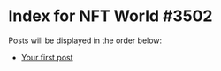 # Index for NFT World #3502
Posts will be displayed in the order below:

- [Your first post](./001-first.md)

